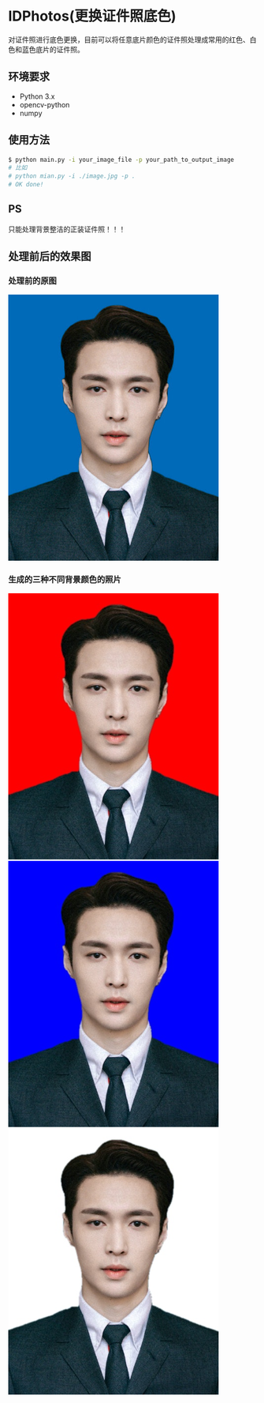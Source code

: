 # IDPhotos(更换证件照底色)
对证件照进行底色更换，目前可以将任意底片颜色的证件照处理成常用的红色、白色和蓝色底片的证件照。
## 环境要求
- Python 3.x
- opencv-python 
- numpy
## 使用方法
```sh
$ python main.py -i your_image_file -p your_path_to_output_image
# 比如
# python mian.py -i ./image.jpg -p . 
# OK done!
```
## PS
只能处理背景整洁的正装证件照！！！
## 处理前后的效果图
### 处理前的原图
![原图](./figures/image.jpg)<br>
### 生成的三种不同背景颜色的照片
![红色背景](./figures/red.jpg)<br>
![蓝色背景](./figures/blue.jpg)<br>
![白色背景](./figures/white.jpg)<br>
